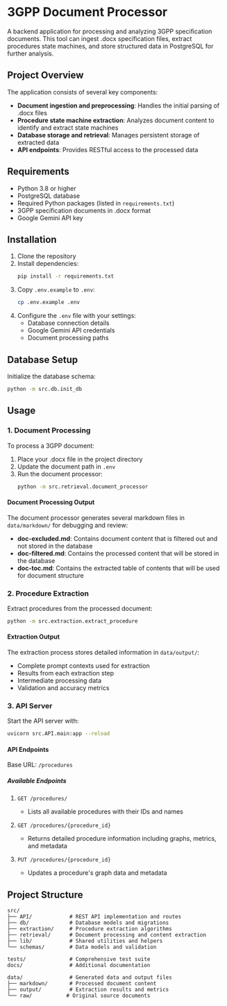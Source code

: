 # 3GPP Document Processor

A backend application for processing and analyzing 3GPP specification documents. This tool can ingest .docx specification files, extract procedures state machines, and store structured data in PostgreSQL for further analysis.

## Project Overview

The application consists of several key components:

- **Document ingestion and preprocessing**: Handles the initial parsing of .docx files
- **Procedure state machine extraction**: Analyzes document content to identify and extract state machines
- **Database storage and retrieval**: Manages persistent storage of extracted data
- **API endpoints**: Provides RESTful access to the processed data

## Requirements

- Python 3.8 or higher
- PostgreSQL database
- Required Python packages (listed in `requirements.txt`)
- 3GPP specification documents in .docx format
- Google Gemini API key

## Installation

1. Clone the repository
2. Install dependencies:
   ```bash
   pip install -r requirements.txt
   ```
3. Copy `.env.example` to `.env`:
   ```bash
   cp .env.example .env
   ```
4. Configure the `.env` file with your settings:
   - Database connection details
   - Google Gemini API credentials
   - Document processing paths

## Database Setup

Initialize the database schema:

```bash
python -m src.db.init_db
```

## Usage

### 1. Document Processing

To process a 3GPP document:

1. Place your .docx file in the project directory
2. Update the document path in `.env`
3. Run the document processor:
   ```bash
   python -m src.retrieval.document_processor
   ```

#### Document Processing Output

The document processor generates several markdown files in `data/markdown/` for debugging and review:

- **doc-excluded.md**: Contains document content that is filtered out and not stored in the database
- **doc-filtered.md**: Contains the processed content that will be stored in the database
- **doc-toc.md**: Contains the extracted table of contents that will be used for document structure

### 2. Procedure Extraction

Extract procedures from the processed document:

```bash
python -m src.extraction.extract_procedure
```

#### Extraction Output

The extraction process stores detailed information in `data/output/`:
- Complete prompt contexts used for extraction
- Results from each extraction step
- Intermediate processing data
- Validation and accuracy metrics

### 3. API Server

Start the API server with:

```bash
uvicorn src.API.main:app --reload
```

#### API Endpoints

Base URL: `/procedures`

##### Available Endpoints

1. `GET /procedures/`
   - Lists all available procedures with their IDs and names

2. `GET /procedures/{procedure_id}`
   - Returns detailed procedure information including graphs, metrics, and metadata

3. `PUT /procedures/{procedure_id}`
   - Updates a procedure's graph data and metadata

## Project Structure

```
src/
├── API/            # REST API implementation and routes
├── db/             # Database models and migrations
├── extraction/     # Procedure extraction algorithms
├── retrieval/      # Document processing and content extraction
├── lib/            # Shared utilities and helpers
└── schemas/        # Data models and validation

tests/              # Comprehensive test suite
docs/               # Additional documentation

data/               # Generated data and output files
├── markdown/       # Processed document content
├── output/         # Extraction results and metrics
└── raw/           # Original source documents
```


